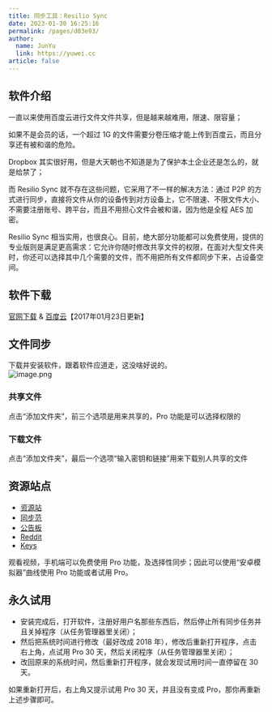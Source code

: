 ```yaml
---
title: 同步工具：Resilio Sync
date: 2023-01-30 16:25:16
permalink: /pages/d03e93/
author: 
  name: JunYu
  link: https://yuwei.cc
article: false
---
```

## 软件介绍
一直以来使用百度云进行文件文件共享，但是越来越难用，限速、限容量；

如果不是会员的话，一个超过 1G 的文件需要分卷压缩才能上传到百度云，而且分享还有被和谐的危险。

Dropbox 其实很好用，但是大天朝也不知道是为了保护本土企业还是怎么的，就是给禁了；

而 Resilio Sync 就不存在这些问题，它采用了不一样的解决方法：通过 P2P 的方式进行同步，直接将文件从你的设备传到对方设备上，它不限速、不限文件大小、不需要注册账号、跨平台，而且不用担心文件会被和谐，因为他是全程 AES 加密。

Resilio Sync 相当实用，也很良心。目前，绝大部分功能都可以免费使用，提供的专业版则是满足更高需求：它允许你随时修改共享文件的权限，在面对大型文件夹时，你还可以选择其中几个需要的文件，而不用把所有文件都同步下来，占设备空间。
## 软件下载
[官网下载](https://www.resilio.com/individuals) & [百度云](http://pan.baidu.com/s/1cMkraY)【2017年01月23日更新】
## 文件同步
下载并安装软件，跟着软件应道走，这没啥好说的。  
![image.png](https://f.pz.al/pzal/2023/01/30/6b2ce7453245c.png)
### 共享文件
点击“添加文件夹”，前三个选项是用来共享的，Pro 功能是可以选择权限的
### 下载文件
点击“添加文件夹”，最后一个选项“输入密钥和链接”用来下载别人共享的文件
## 资源站点

- [资源站](http://btsync.space/)
- [同步范](https://syncfan.com/)
- [公告板](http://changlai.net/)
- [Reddit](https://www.reddit.com/r/BTsynckeys/)
- [Keys](http://btsynckeys.com/)

观看视频，手机端可以免费使用 Pro 功能，及选择性同步；因此可以使用“安卓模拟器”曲线使用 Pro 功能或者试用 Pro。
## 永久试用
- 安装完成后，打开软件，注册好用户名那些东西后，然后停止所有同步任务并且关掉程序（从任务管理器里关闭）；
- 然后把系统时间进行修改（最好改成 2018 年），修改后重新打开程序，点击右上角，点试用 Pro 30 天，然后关闭程序（从任务管理器里关闭）；
- 改回原来的系统时间，然后重新打开程序，就会发现试用时间一直停留在 30 天。

如果重新打开后，右上角又提示试用 Pro 30 天，并且没有变成 Pro，那你再重新上述步骤即可。